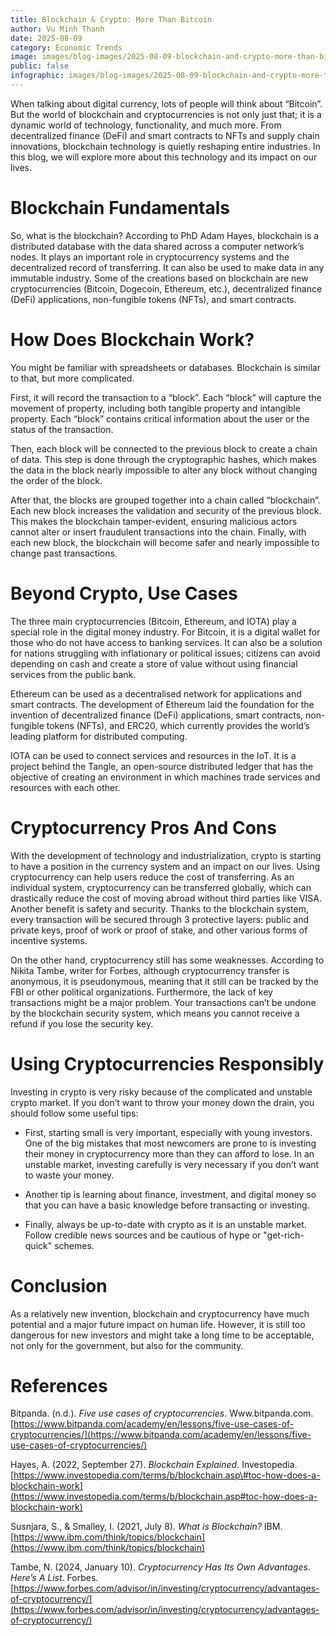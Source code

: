```yaml
---
title: Blockchain & Crypto: More Than Bitcoin 
author: Vu Minh Thanh
date: 2025-08-09
category: Economic Trends
image: images/blog-images/2025-08-09-blockchain-and-crypto-more-than-bitcoin/post-image.png
public: false
infographic: images/blog-images/2025-08-09-blockchain-and-crypto-more-than-bitcoin/infographic.png
---
```


When talking about digital currency, lots of people will think about “Bitcoin”. But the world of blockchain and cryptocurrencies is not only just that; it is a dynamic world of technology, functionality, and much more. From decentralized finance (DeFi) and smart contracts to NFTs and supply chain innovations, blockchain technology is quietly reshaping entire industries. In this blog, we will explore more about this technology and its impact on our lives. 

# Blockchain Fundamentals 

So, what is the blockchain? According to PhD Adam Hayes, blockchain is a distributed database with the data shared across a computer network’s nodes. It plays an important role in cryptocurrency systems and the decentralized record of transferring. It can also be used to make data in any immutable industry. Some of the creations based on blockchain are new cryptocurrencies (Bitcoin, Dogecoin, Ethereum, etc.), decentralized finance (DeFi) applications, non-fungible tokens (NFTs), and smart contracts. 

# How Does Blockchain Work? 

You might be familiar with spreadsheets or databases. Blockchain is similar to that, but more complicated.

First, it will record the transaction to a “block”. Each “block” will capture the movement of property, including both tangible property and intangible property. Each “block” contains critical information about the user or the status of the transaction.

Then, each block will be connected to the previous block to create a chain of data. This step is done through the cryptographic hashes, which makes the data in the block nearly impossible to alter any block without changing the order of the block.

After that, the blocks are grouped together into a chain called “blockchain”. Each new block increases the validation and security of the previous block. This makes the blockchain tamper-evident, ensuring malicious actors cannot alter or insert fraudulent transactions into the chain. Finally, with each new block, the blockchain will become safer and nearly impossible to change past transactions. 

# Beyond Crypto, Use Cases 

The three main cryptocurrencies (Bitcoin, Ethereum, and IOTA) play a special role in the digital money industry. For Bitcoin, it is a digital wallet for those who do not have access to banking services. It can also be a solution for nations struggling with inflationary or political issues; citizens can avoid depending on cash and create a store of value without using financial services from the public bank.

Ethereum can be used as a decentralised network for applications and smart contracts. The development of Ethereum laid the foundation for the invention of decentralized finance (DeFi) applications, smart contracts, non-fungible tokens (NFTs), and ERC20, which currently provides the world’s leading platform for distributed computing. 

IOTA can be used to connect services and resources in the IoT. It is a project behind the Tangle, an open-source distributed ledger that has the objective of creating an environment in which machines trade services and resources with each other.  

# Cryptocurrency Pros And Cons 

With the development of technology and industrialization, crypto is starting to have a position in the currency system and an impact on our lives. Using cryptocurrency can help users reduce the cost of transferring. As an individual system, cryptocurrency can be transferred globally, which can drastically reduce the cost of moving abroad without third parties like VISA. Another benefit is safety and security. Thanks to the blockchain system, every transaction will be secured through 3 protective layers: public and private keys, proof of work or proof of stake, and other various forms of incentive systems.

On the other hand, cryptocurrency still has some weaknesses. According to Nikita Tambe, writer for Forbes, although cryptocurrency transfer is anonymous, it is pseudonymous, meaning that it still can be tracked by the FBI or other political organizations. Furthermore, the lack of key transactions might be a major problem. Your transactions can’t be undone by the blockchain security system, which means you cannot receive a refund if you lose the security key. 

# Using Cryptocurrencies Responsibly

Investing in crypto is very risky because of the complicated and unstable crypto market. If you don’t want to throw your money down the drain, you should follow some useful tips:

* First, starting small is very important, especially with young investors. One of the big mistakes that most newcomers are prone to is investing their money in cryptocurrency more than they can afford to lose. In an unstable market, investing carefully is very necessary if you don’t want to waste your money.

* Another tip is learning about finance, investment, and digital money so that you can have a basic knowledge before transacting or investing.

* Finally, always be up-to-date with crypto as it is an unstable market. Follow credible news sources and be cautious of hype or "get-rich-quick" schemes. 

# Conclusion 

As a relatively new invention, blockchain and cryptocurrency have much potential and a major future impact on human life. However, it is still too dangerous for new investors and might take a long time to be acceptable, not only for the government, but also for the community. 

# References

Bitpanda. (n.d.). *Five use cases of cryptocurrencies*. Www.bitpanda.com. [https://www.bitpanda.com/academy/en/lessons/five-use-cases-of-cryptocurrencies/](https://www.bitpanda.com/academy/en/lessons/five-use-cases-of-cryptocurrencies/) 

Hayes, A. (2022, September 27). *Blockchain Explained*. Investopedia. [https://www.investopedia.com/terms/b/blockchain.asp\#toc-how-does-a-blockchain-work](https://www.investopedia.com/terms/b/blockchain.asp#toc-how-does-a-blockchain-work)  

Susnjara, S., & Smalley, I. (2021, July 8). *What is Blockchain?* IBM. [https://www.ibm.com/think/topics/blockchain](https://www.ibm.com/think/topics/blockchain)  

Tambe, N. (2024, January 10). *Cryptocurrency Has Its Own Advantages. Here’s A List*. Forbes. [https://www.forbes.com/advisor/in/investing/cryptocurrency/advantages-of-cryptocurrency/](https://www.forbes.com/advisor/in/investing/cryptocurrency/advantages-of-cryptocurrency/)
